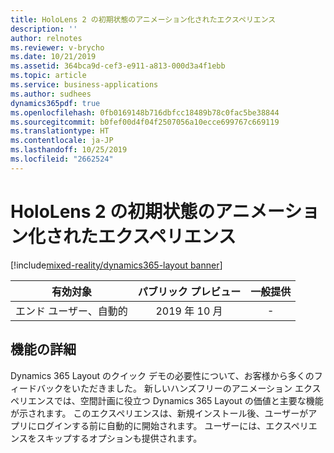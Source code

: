 ```yaml
---
title: HoloLens 2 の初期状態のアニメーション化されたエクスペリエンス
description: ''
author: relnotes
ms.reviewer: v-brycho
ms.date: 10/21/2019
ms.assetid: 364bca9d-cef3-e911-a813-000d3a4f1ebb
ms.topic: article
ms.service: business-applications
ms.author: sudhees
dynamics365pdf: true
ms.openlocfilehash: 0fb0169148b716dbfcc18489b78c0fac5be38844
ms.sourcegitcommit: b0fef00d4f04f2507056a10ecce699767c669119
ms.translationtype: HT
ms.contentlocale: ja-JP
ms.lasthandoff: 10/25/2019
ms.locfileid: "2662524"
---
```

# <a name="animated-out-of-the-box-experience-for-hololens-2"></a>HoloLens 2 の初期状態のアニメーション化されたエクスペリエンス
[!include[mixed-reality/dynamics365-layout banner](../includes/mixed-reality/dynamics365-layout.md)]

| 有効対象    |  パブリック プレビュー | 一般提供 | 
| ---------- | :----------: |:----------: |
|エンド ユーザー、自動的|2019 年 10 月| -|






## <a name="feature-details"></a>機能の詳細
<!--feature detail start -->
Dynamics 365 Layout のクイック デモの必要性について、お客様から多くのフィードバックをいただきました。 新しいハンズフリーのアニメーション エクスペリエンスでは、空間計画に役立つ Dynamics 365 Layout の価値と主要な機能が示されます。 このエクスペリエンスは、新規インストール後、ユーザーがアプリにログインする前に自動的に開始されます。 ユーザーには、エクスペリエンスをスキップするオプションも提供されます。
<!--feature detail end -->









